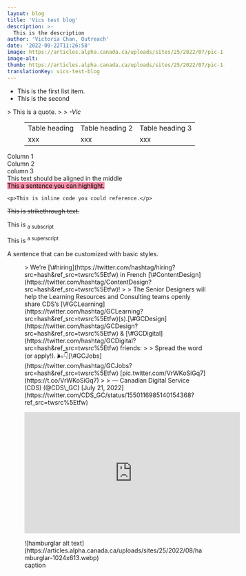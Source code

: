 ```yaml
---
layout: blog
title: 'Vics test blog'
description: >-
  This is the description
author: 'Victoria Chan, Outreach'
date: '2022-09-22T11:26:58'
image: https://articles.alpha.canada.ca/uploads/sites/25/2022/07/pic-1.jpg
image-alt: 
thumb: https://articles.alpha.canada.ca/uploads/sites/25/2022/07/pic-1-150x150.jpg
translationKey: vics-test-blog
---
```

- This is the first list item.
- This is the second

<div class="wp-container-2 wp-block-columns"><div class="wp-container-1 wp-block-column">> This is a quote.
> 
> <cite>-Vic</cite>

</div></div>

<div class="wp-container-7 wp-block-group"><div class="wp-block-group__inner-container"><figure class="wp-block-table is-style-regular"><table><tbody><tr><td>Table heading</td><td>Table heading 2</td><td>Table heading 3</td></tr><tr><td>xxx</td><td>xxx</td><td>xxx</td></tr></tbody></table>

</figure><div class="wp-container-6 wp-block-columns"><div class="wp-container-3 wp-block-column">Column 1

</div><div class="wp-container-4 wp-block-column">Column 2

</div><div class="wp-container-5 wp-block-column">column 3

</div></div>This text should be aligned in the middle

</div></div><mark class="has-inline-color has-black-color" style="background-color:#f78da7">This a sentence you can highlight.</mark>

`<p>This is inline code you could reference.</p>`

<s>This is strikethrough text.</s>

This is <sub>a subscript</sub>

This is <sup>a superscript</sup>

A sentence that can be customized with basic styles.

<figure class="wp-block-embed is-type-rich is-provider-twitter wp-block-embed-twitter"><div class="wp-block-embed__wrapper">> We’re [\#hiring](https://twitter.com/hashtag/hiring?src=hash&ref_src=twsrc%5Etfw) in French [\#ContentDesign](https://twitter.com/hashtag/ContentDesign?src=hash&ref_src=twsrc%5Etfw)!  
>   
> The Senior Designers will help the Learning Resources and Consulting teams openly share CDS’s [\#GCLearning](https://twitter.com/hashtag/GCLearning?src=hash&ref_src=twsrc%5Etfw)(s).[\#GCDesign](https://twitter.com/hashtag/GCDesign?src=hash&ref_src=twsrc%5Etfw) &amp; [\#GCDigital](https://twitter.com/hashtag/GCDigital?src=hash&ref_src=twsrc%5Etfw) friends:   
>   
> Spread the word (or apply!). 🌬👇<https://t.co/jgPmYsbsgd>[\#GCJobs](https://twitter.com/hashtag/GCJobs?src=hash&ref_src=twsrc%5Etfw) [pic.twitter.com/VrWKoSiGq7](https://t.co/VrWKoSiGq7)
> 
> — Canadian Digital Service (CDS) (@CDS\_GC) [July 21, 2022](https://twitter.com/CDS_GC/status/1550116985140154368?ref_src=twsrc%5Etfw)

<script async="" charset="utf-8" src="https://platform.twitter.com/widgets.js"></script></div></figure><figure class="wp-block-embed is-type-video is-provider-youtube wp-block-embed-youtube wp-embed-aspect-16-9 wp-has-aspect-ratio"><div class="wp-block-embed__wrapper"><iframe allow="accelerometer; autoplay; clipboard-write; encrypted-media; gyroscope; picture-in-picture" allowfullscreen="" frameborder="0" height="281" loading="lazy" src="https://www.youtube.com/embed/TwlIVpuev1c?feature=oembed" title="GC Notify - Inviting team members" width="500"></iframe></div></figure><figure class="wp-block-image size-large is-resized">![hamburglar alt text](https://articles.alpha.canada.ca/uploads/sites/25/2022/08/hamburglar-1024x613.webp)<figcaption>caption</figcaption></figure>
